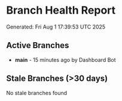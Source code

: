 # Branch Health Report
Generated: Fri Aug  1 17:39:53 UTC 2025

## Active Branches
- **main** - 15 minutes ago by Dashboard Bot

## Stale Branches (>30 days)
No stale branches found
